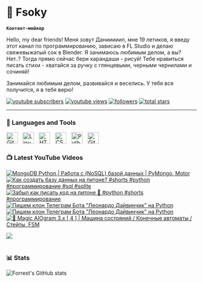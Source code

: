 # 🥑 Fsoky

**`Контент-мейкер`**

Hello, my dear friends! Меня зовут Данииииил, мне 19 летиков, я введу этот канал по программированию, зависаю в FL Studio и делаю свежевыжатый сок в Blender. Я занимаюсь любимым делом, а вы? Нет..? Тогда прямо сейчас бери карандаши - рисуй! Тебе нравиться писать стихи - хватайся за ручку с глянцевыми, черными чернилами и сочиняй!

Занимайся любимым делом, развивайся и веселись. У тебя все получится, я в тебя верю!

   <p align="left">
      <a href="https://www.youtube.com/c/fknight?sub_confirmation=1">
         <img alt="youtube subscribers" title="Subscribe to my YouTube channel" src="https://custom-icon-badges.demolab.com/youtube/channel/subscribers/UCeiC2G8vcz6tBmvVo8ydMgQ?color=%23E05D44&label=SUBSCRIBE&logo=video&logoColor=white&style=for-the-badge&labelColor=CE4630"/></a> 
      <a href="https://www.youtube.com/c/fknight">
         <img alt="youtube views" title="YouTube views" src="https://custom-icon-badges.demolab.com/youtube/channel/views/UCeiC2G8vcz6tBmvVo8ydMgQ?color=%23E1AD0E&logo=eye&logoColor=white&style=for-the-badge&labelColor=C79600"/></a> 
      <a href="https://github.com/ForrestKnight?tab=followers">
         <img alt="followers" title="Follow me on Github" src="https://custom-icon-badges.demolab.com/github/followers/Fsoky?color=236ad3&labelColor=1155ba&style=for-the-badge&logo=person-add&label=Follow&logoColor=white"/></a>
      <a href="https://github.com/ForrestKnight?tab=repositories&sort=stargazers">
         <img alt="total stars" title="Total stars on GitHub" src="https://custom-icon-badges.demolab.com/github/stars/Fsoky?color=55960c&style=for-the-badge&labelColor=488207&logo=star"/></a>
   </p>

---

### 🧰 Languages and Tools

<img align="left" alt="Git" width="30px" style="padding-right:10px;" src="https://cdn.jsdelivr.net/gh/devicons/devicon/icons/git/git-original.svg" />
<img align="left" alt="Linux" width="30px" style="padding-right:10px;" src="https://cdn.jsdelivr.net/gh/devicons/devicon/icons/linux/linux-original.svg" />
<img align="left" alt="HTML" width="30px" style="padding-right:10px;" src="https://cdn.jsdelivr.net/gh/devicons/devicon/icons/html5/html5-plain.svg" />
<img align="left" alt="CSS" width="30px" style="padding-right:10px;" src="https://cdn.jsdelivr.net/gh/devicons/devicon/icons/css3/css3-plain.svg" />
<img align="left" alt="Python" width="30px" style="padding-right:10px;" src="https://cdn.jsdelivr.net/gh/devicons/devicon/icons/python/python-plain.svg" />
<img align="left" alt="GitHub" width="30px" style="padding-right:10px;" src="https://cdn.jsdelivr.net/gh/devicons/devicon/icons/github/github-original.svg" />

<br />

#

### 📺 Latest YouTube Videos

<!-- BEGIN YOUTUBE-CARDS -->
[![MongoDB Python | Работа с (NoSQL) базой данных | PyMongo, Motor](https://ytcards.demolab.com/?id=B_X13ITOowk&title=MongoDB+Python+%7C+%D0%A0%D0%B0%D0%B1%D0%BE%D1%82%D0%B0+%D1%81+%28NoSQL%29+%D0%B1%D0%B0%D0%B7%D0%BE%D0%B9+%D0%B4%D0%B0%D0%BD%D0%BD%D1%8B%D1%85+%7C+PyMongo%2C+Motor&lang=en&timestamp=1697211172&background_color=%230d1117&title_color=%23ffffff&stats_color=%23dedede&max_title_lines=1&width=250&border_radius=5 "MongoDB Python | Работа с (NoSQL) базой данных | PyMongo, Motor")](https://www.youtube.com/watch?v=B_X13ITOowk)
[![Как создать базу данных на питоне? #shorts #python #программирование #sql #sqlite](https://ytcards.demolab.com/?id=yqKXwAtkQS8&title=%D0%9A%D0%B0%D0%BA+%D1%81%D0%BE%D0%B7%D0%B4%D0%B0%D1%82%D1%8C+%D0%B1%D0%B0%D0%B7%D1%83+%D0%B4%D0%B0%D0%BD%D0%BD%D1%8B%D1%85+%D0%BD%D0%B0+%D0%BF%D0%B8%D1%82%D0%BE%D0%BD%D0%B5%3F+%23shorts+%23python+%23%D0%BF%D1%80%D0%BE%D0%B3%D1%80%D0%B0%D0%BC%D0%BC%D0%B8%D1%80%D0%BE%D0%B2%D0%B0%D0%BD%D0%B8%D0%B5+%23sql+%23sqlite&lang=en&timestamp=1697026446&background_color=%230d1117&title_color=%23ffffff&stats_color=%23dedede&max_title_lines=1&width=250&border_radius=5 "Как создать базу данных на питоне? #shorts #python #программирование #sql #sqlite")](https://www.youtube.com/watch?v=yqKXwAtkQS8)
[![Забыл как писать код на питоне 🤢 #python #shorts #программирование](https://ytcards.demolab.com/?id=ZFxK0S_QX9o&title=%D0%97%D0%B0%D0%B1%D1%8B%D0%BB+%D0%BA%D0%B0%D0%BA+%D0%BF%D0%B8%D1%81%D0%B0%D1%82%D1%8C+%D0%BA%D0%BE%D0%B4+%D0%BD%D0%B0+%D0%BF%D0%B8%D1%82%D0%BE%D0%BD%D0%B5+%F0%9F%A4%A2+%23python+%23shorts+%23%D0%BF%D1%80%D0%BE%D0%B3%D1%80%D0%B0%D0%BC%D0%BC%D0%B8%D1%80%D0%BE%D0%B2%D0%B0%D0%BD%D0%B8%D0%B5&lang=en&timestamp=1696919781&background_color=%230d1117&title_color=%23ffffff&stats_color=%23dedede&max_title_lines=1&width=250&border_radius=5 "Забыл как писать код на питоне 🤢 #python #shorts #программирование")](https://www.youtube.com/watch?v=ZFxK0S_QX9o)
[![Пишем клон Телеграм Бота "Леонардо Дайвинчик" на Python](https://ytcards.demolab.com/?id=VoC5qOnwV8w&title=%D0%9F%D0%B8%D1%88%D0%B5%D0%BC+%D0%BA%D0%BB%D0%BE%D0%BD+%D0%A2%D0%B5%D0%BB%D0%B5%D0%B3%D1%80%D0%B0%D0%BC+%D0%91%D0%BE%D1%82%D0%B0+%22%D0%9B%D0%B5%D0%BE%D0%BD%D0%B0%D1%80%D0%B4%D0%BE+%D0%94%D0%B0%D0%B9%D0%B2%D0%B8%D0%BD%D1%87%D0%B8%D0%BA%22+%D0%BD%D0%B0+Python&lang=en&timestamp=1696708646&background_color=%230d1117&title_color=%23ffffff&stats_color=%23dedede&max_title_lines=1&width=250&border_radius=5 "Пишем клон Телеграм Бота \"Леонардо Дайвинчик\" на Python")](https://www.youtube.com/watch?v=VoC5qOnwV8w)
[![Пишем клон Телеграм Бота "Леонардо Дайвинчик" на Python](https://ytcards.demolab.com/?id=NYObxsBkju4&title=%D0%9F%D0%B8%D1%88%D0%B5%D0%BC+%D0%BA%D0%BB%D0%BE%D0%BD+%D0%A2%D0%B5%D0%BB%D0%B5%D0%B3%D1%80%D0%B0%D0%BC+%D0%91%D0%BE%D1%82%D0%B0+%22%D0%9B%D0%B5%D0%BE%D0%BD%D0%B0%D1%80%D0%B4%D0%BE+%D0%94%D0%B0%D0%B9%D0%B2%D0%B8%D0%BD%D1%87%D0%B8%D0%BA%22+%D0%BD%D0%B0+Python&lang=en&timestamp=1696705999&background_color=%230d1117&title_color=%23ffffff&stats_color=%23dedede&max_title_lines=1&width=250&border_radius=5 "Пишем клон Телеграм Бота \"Леонардо Дайвинчик\" на Python")](https://www.youtube.com/watch?v=NYObxsBkju4)
[![🔮 Magic AIOgram 3.x [ 4 ] | Машина состояний / Конечные автоматы / Стейты, FSM](https://ytcards.demolab.com/?id=Ipvmq1nkLlk&title=%F0%9F%94%AE+Magic+AIOgram+3.x+%5B+4+%5D+%7C+%D0%9C%D0%B0%D1%88%D0%B8%D0%BD%D0%B0+%D1%81%D0%BE%D1%81%D1%82%D0%BE%D1%8F%D0%BD%D0%B8%D0%B9+%2F+%D0%9A%D0%BE%D0%BD%D0%B5%D1%87%D0%BD%D1%8B%D0%B5+%D0%B0%D0%B2%D1%82%D0%BE%D0%BC%D0%B0%D1%82%D1%8B+%2F+%D0%A1%D1%82%D0%B5%D0%B9%D1%82%D1%8B%2C+FSM&lang=en&timestamp=1696678206&background_color=%230d1117&title_color=%23ffffff&stats_color=%23dedede&max_title_lines=1&width=250&border_radius=5 "🔮 Magic AIOgram 3.x [ 4 ] | Машина состояний / Конечные автоматы / Стейты, FSM")](https://www.youtube.com/watch?v=Ipvmq1nkLlk)
<!-- END YOUTUBE-CARDS -->

[<img src="https://custom-icon-badges.demolab.com/badge/-Subscribe%20For%20More-red?style=for-the-badge&logo=video&logoColor=white"/>](https://www.youtube.com/c/Фсоки?sub_confirmation=1)

#

### 📊 Stats

![Forrest's GitHub stats](https://github-readme-stats.vercel.app/api?username=fsoky&show_icons=true&theme=dracula)

<!-- ![GitHub Streak](https://streak-stats.demolab.com?user=ForrestKnight&theme=dracula&border_radius=4.5) -->

